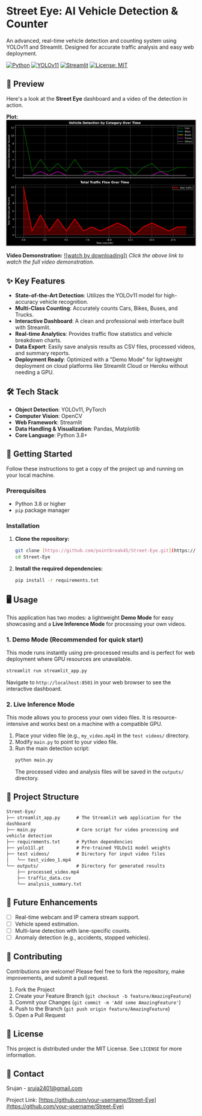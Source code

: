 # Street Eye: AI Vehicle Detection & Counter

An advanced, real-time vehicle detection and counting system using YOLOv11 and Streamlit. Designed for accurate traffic analysis and easy web deployment.

[![Python](https://img.shields.io/badge/Python-3.8+-blue.svg)](https://python.org)
[![YOLOv11](https://img.shields.io/badge/YOLOv11-Ultralytics-orange.svg)](https://ultralytics.com)
[![Streamlit](https://img.shields.io/badge/Streamlit-Dashboard-red.svg)](https://streamlit.io)
[![License: MIT](https://img.shields.io/badge/License-MIT-yellow.svg)](https://opensource.org/licenses/MIT)

## 🎥 Preview

Here's a look at the **Street Eye** dashboard and a video of the detection in action.

**Plot:**
![Street Eye Dashboard Screenshot](outputs/traffic_plot.png)

**Video Demonstration:**
[![watch by downloading])](outputs/processed_video.mp4)
*Click the above link to watch the full video demonstration.*

## ✨ Key Features

-   **State-of-the-Art Detection**: Utilizes the YOLOv11 model for high-accuracy vehicle recognition.
-   **Multi-Class Counting**: Accurately counts Cars, Bikes, Buses, and Trucks.
-   **Interactive Dashboard**: A clean and professional web interface built with Streamlit.
-   **Real-time Analytics**: Provides traffic flow statistics and vehicle breakdown charts.
-   **Data Export**: Easily save analysis results as CSV files, processed videos, and summary reports.
-   **Deployment Ready**: Optimized with a "Demo Mode" for lightweight deployment on cloud platforms like Streamlit Cloud or Heroku without needing a GPU.

## 🛠️ Tech Stack

-   **Object Detection**: YOLOv11, PyTorch
-   **Computer Vision**: OpenCV
-   **Web Framework**: Streamlit
-   **Data Handling & Visualization**: Pandas, Matplotlib
-   **Core Language**: Python 3.8+

## 🚀 Getting Started

Follow these instructions to get a copy of the project up and running on your local machine.

### Prerequisites

-   Python 3.8 or higher
-   `pip` package manager

### Installation

1.  **Clone the repository:**
    ```bash
    git clone [https://github.com/pointbreak45/Street-Eye.git](https://github.com/your-username/Street-Eye.git)
    cd Street-Eye
    ```

2.  **Install the required dependencies:**
    ```bash
    pip install -r requirements.txt
    ```

## 🖥️ Usage

This application has two modes: a lightweight **Demo Mode** for easy showcasing and a **Live Inference Mode** for processing your own videos.

### 1. Demo Mode (Recommended for quick start)

This mode runs instantly using pre-processed results and is perfect for web deployment where GPU resources are unavailable.

```bash
streamlit run streamlit_app.py
```

Navigate to `http://localhost:8501` in your web browser to see the interactive dashboard.

### 2. Live Inference Mode

This mode allows you to process your own video files. It is resource-intensive and works best on a machine with a compatible GPU.

1.  Place your video file (e.g., `my_video.mp4`) in the `test videos/` directory.
2.  Modify `main.py` to point to your video file.
3.  Run the main detection script:
    ```bash
    python main.py
    ```
    The processed video and analysis files will be saved in the `outputs/` directory.

## 📁 Project Structure

```
Street-Eye/
├── streamlit_app.py      # The Streamlit web application for the dashboard
├── main.py               # Core script for video processing and vehicle detection
├── requirements.txt      # Python dependencies
├── yolo11l.pt            # Pre-trained YOLOv11 model weights
├── test videos/          # Directory for input video files
│   └── test_video_1.mp4
└── outputs/              # Directory for generated results
    ├── processed_video.mp4
    ├── traffic_data.csv
    └── analysis_summary.txt
```

## 🎨 Future Enhancements

-   [ ] Real-time webcam and IP camera stream support.
-   [ ] Vehicle speed estimation.
-   [ ] Multi-lane detection with lane-specific counts.
-   [ ] Anomaly detection (e.g., accidents, stopped vehicles).

## 🤝 Contributing

Contributions are welcome! Please feel free to fork the repository, make improvements, and submit a pull request.

1.  Fork the Project
2.  Create your Feature Branch (`git checkout -b feature/AmazingFeature`)
3.  Commit your Changes (`git commit -m 'Add some AmazingFeature'`)
4.  Push to the Branch (`git push origin feature/AmazingFeature`)
5.  Open a Pull Request

## 📜 License

This project is distributed under the MIT License. See `LICENSE` for more information.

## 📧 Contact

Srujan - sruja2401@gmail.com

Project Link: [https://github.com/your-username/Street-Eye](https://github.com/your-username/Street-Eye)
